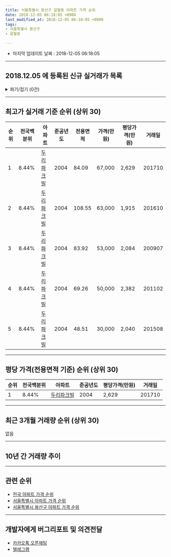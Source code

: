 ```yaml
---
title: 서울특별시 용산구 갈월동 아파트 가격 순위
date: 2018-12-05 06:18:05 +0900
last_modified_at: 2018-12-05 06:18:05 +0900
tags:
- 서울특별시 용산구
- 갈월동

---
```


* 마지막 업데이트 날짜 : 2018-12-05 06:18:05

---

## 2018.12.05 에 등록된 신규 실거래가 목록

<details>
<summary>펴기/접기 (0건)</summary>
<div markdown="1">

|아파트|전국백분위|준공년도|전용면적|가격(만원)|평당가격(만원)|거래일|
|---|---|---|---|---|---|---|
|없음|||||||


</div>
</details>

---

## 최고가 실거래 기준 순위 (상위 30)


|순위|전국백분위|아파트|준공년도|전용면적|가격(만원)|평당가격(만원)|거래일|
|---|---|---|---|---|---|---|---|
|1|8.44%|[두리파크빌](https://search.naver.com/search.naver?query=%EC%84%9C%EC%9A%B8%ED%8A%B9%EB%B3%84%EC%8B%9C+%EC%9A%A9%EC%82%B0%EA%B5%AC+%EA%B0%88%EC%9B%94%EB%8F%99+%EB%91%90%EB%A6%AC%ED%8C%8C%ED%81%AC%EB%B9%8C)|2004|84.09|67,000|2,629|201710|
|2|8.44%|[두리파크빌](https://search.naver.com/search.naver?query=%EC%84%9C%EC%9A%B8%ED%8A%B9%EB%B3%84%EC%8B%9C+%EC%9A%A9%EC%82%B0%EA%B5%AC+%EA%B0%88%EC%9B%94%EB%8F%99+%EB%91%90%EB%A6%AC%ED%8C%8C%ED%81%AC%EB%B9%8C)|2004|108.55|63,000|1,915|201610|
|3|8.44%|[두리파크빌](https://search.naver.com/search.naver?query=%EC%84%9C%EC%9A%B8%ED%8A%B9%EB%B3%84%EC%8B%9C+%EC%9A%A9%EC%82%B0%EA%B5%AC+%EA%B0%88%EC%9B%94%EB%8F%99+%EB%91%90%EB%A6%AC%ED%8C%8C%ED%81%AC%EB%B9%8C)|2004|83.92|53,000|2,084|200907|
|4|8.44%|[두리파크빌](https://search.naver.com/search.naver?query=%EC%84%9C%EC%9A%B8%ED%8A%B9%EB%B3%84%EC%8B%9C+%EC%9A%A9%EC%82%B0%EA%B5%AC+%EA%B0%88%EC%9B%94%EB%8F%99+%EB%91%90%EB%A6%AC%ED%8C%8C%ED%81%AC%EB%B9%8C)|2004|69.26|50,000|2,382|201102|
|5|8.44%|[두리파크빌](https://search.naver.com/search.naver?query=%EC%84%9C%EC%9A%B8%ED%8A%B9%EB%B3%84%EC%8B%9C+%EC%9A%A9%EC%82%B0%EA%B5%AC+%EA%B0%88%EC%9B%94%EB%8F%99+%EB%91%90%EB%A6%AC%ED%8C%8C%ED%81%AC%EB%B9%8C)|2004|48.51|30,000|2,040|201508|


---

## 평당 가격(전용면적 기준) 순위 (상위 30)


|순위|전국백분위|아파트|준공년도|평당가격(만원)|거래일|
|---|---|---|---|---|---|
|1|8.44%|[두리파크빌](https://search.naver.com/search.naver?query=%EC%84%9C%EC%9A%B8%ED%8A%B9%EB%B3%84%EC%8B%9C+%EC%9A%A9%EC%82%B0%EA%B5%AC+%EA%B0%88%EC%9B%94%EB%8F%99+%EB%91%90%EB%A6%AC%ED%8C%8C%ED%81%AC%EB%B9%8C)|2004|2,629|201710|


---

## 최근 3개월 거래량 순위 (상위 30)

없음

---

## 10년 간 거래량 추이


<div style="width:100%;">
    <canvas id="deal_progress" height="250"></canvas>
</div>

<script>
new Chart(document.getElementById("deal_progress"), {
    type: 'line',
    data: {
        labels: ['200812','200901','200902','200903','200904','200905','200906','200907','200908','200909','200910','200911','200912','201001','201002','201003','201004','201005','201006','201007','201008','201009','201010','201011','201012','201101','201102','201103','201104','201105','201106','201107','201108','201109','201110','201111','201112','201201','201202','201203','201204','201205','201206','201207','201208','201209','201210','201211','201212','201301','201302','201303','201304','201305','201306','201307','201308','201309','201310','201311','201312','201401','201402','201403','201404','201405','201406','201407','201408','201409','201410','201411','201412','201501','201502','201503','201504','201505','201506','201507','201508','201509','201510','201511','201512','201601','201602','201603','201604','201605','201606','201607','201608','201609','201610','201611','201612','201701','201702','201703','201704','201705','201706','201707','201708','201709','201710','201711','201712','201801','201802','201803','201804','201805','201806','201807','201808','201809','201810','201811','201812'],
        datasets: [{
            label: '실거래 수',
            pointRadius: 1,
            data: [0, 0, 0, 0, 0, 0, 0, 1, 0, 0, 0, 0, 0, 0, 0, 0, 0, 0, 0, 0, 0, 0, 0, 0, 0, 0, 1, 0, 0, 0, 0, 0, 0, 0, 0, 0, 0, 0, 0, 0, 0, 0, 0, 0, 0, 0, 0, 0, 0, 0, 0, 0, 0, 0, 0, 0, 0, 0, 0, 0, 0, 0, 0, 1, 0, 0, 1, 0, 0, 0, 0, 0, 0, 0, 0, 0, 0, 0, 0, 0, 2, 0, 0, 0, 0, 0, 0, 0, 0, 0, 1, 0, 0, 0, 1, 0, 0, 0, 0, 0, 0, 0, 0, 0, 0, 0, 1, 0, 0, 0, 0, 0, 0, 0, 0, 0, 0, 0, 0, 0, 0],
            borderColor: "rgba(255, 201, 14, 1)",
            backgroundColor: "rgba(255, 201, 14, 0.5)",
            fill: true,
        }]
    },
    options: {
        responsive: true,
        title: {
            display: true,
            text: '10년간 거래량 추이'
        },
        tooltips: {
            mode: 'index',
            intersect: false,
        },
        hover: {
            mode: 'nearest',
            intersect: true
        },
        scales: {
            xAxes: [{
                display: true,
                scaleLabel: {
                    display: true,
                    labelString: '년/월'
                }
            }],
            yAxes: [{
                display: true,
                ticks: {
                    suggestedMin: 0,
                },
                scaleLabel: {
                    display: true,
                    labelString: '실거래 수'
                }
            }]
        }
    }
});

</script>


---

## 관련 순위

- [전국 아파트 가격 순위](https://inasie.github.io/apt-ranking/전국)
- [서울특별시 아파트 가격 순위](https://inasie.github.io/apt-ranking/서울특별시)
- [서울특별시 용산구 아파트 가격 순위](https://inasie.github.io/apt-ranking/서울특별시-용산구)


---

## 개발자에게 버그리포트 및 의견전달

- [카카오톡 오픈채팅](https://open.kakao.com/o/gLJUAP4)
- [텔레그램](https://t.me/inasie)

